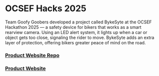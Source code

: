 # OCSEF Hacks 2025
Team Goofy Goobers developed a project called BykeSyte at the OCSEF Hackathon 2025 — a safety device for bikers that works as a smart rearview camera. Using an LED alert system, it lights up when a car or object gets too close, signaling the rider to move. BykeSyte adds an extra layer of protection, offering bikers greater peace of mind on the road.

### [Product Website Repo](https://github.com/shreyasrawat/BykeSyte)
### [Product Website](https://shreyasrawat.github.io/BykeSyte/index.html)

